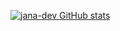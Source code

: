[![jana-dev GitHub stats](https://github-readme-stats.vercel.app/api?username=jana-dev)](https://github.com/anuraghazra/github-readme-stats)


